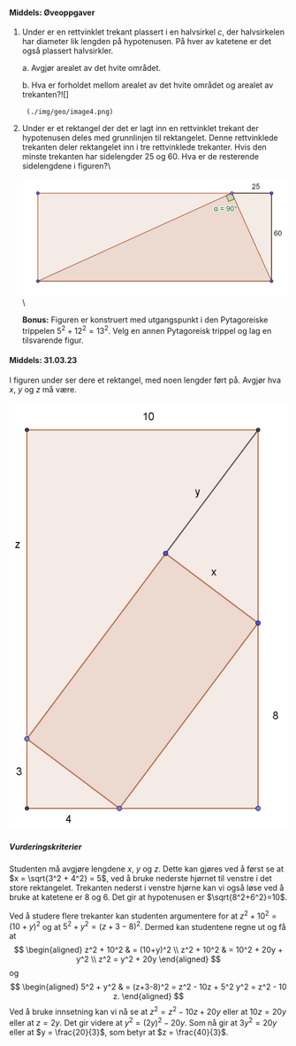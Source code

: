 
#### Middels:  Øveoppgaver

1. Under er en rettvinklet trekant plassert i en halvsirkel $c$, der
    halvsirkelen har diameter lik lengden på hypotenusen. På hver av
    katetene er det også plassert halvsirkler.

    a.  Avgjør arealet av det hvite området.

    b.  Hva er forholdet mellom arealet av det hvite området og arealet
        av trekanten?![]
        
        (./img/geo/image4.png)

2. Under er et rektangel der det er lagt inn en rettvinklet trekant der
    hypotenusen deles med grunnlinjen til rektangelet. Denne
    rettvinklede trekanten deler rektangelet inn i tre rettvinklede
    trekanter. Hvis den minste trekanten har sidelengder 25 og 60. Hva
    er de resterende sidelengdene i figuren?\
    
    ![](https://raw.githubusercontent.com/Andremartiny/MA-173/main/img/geo/image5.png)\

    **Bonus:** Figuren er konstruert med utgangspunkt i den Pytagoreiske
    trippelen $5^{2} + 12^{2} = 13^{2}$. Velg en annen Pytagoreisk
    trippel og lag en tilsvarende figur.




#### Middels:  31.03.23

I figuren under ser dere et rektangel, med noen lengder ført på. Avgjør hva $x$, $y$ og $z$ må være.

![](https://raw.githubusercontent.com/Andremartiny/MA-173/main/img/2023-03-30-15-27-42.png)

##### Vurderingskriterier

Studenten må avgjøre lengdene $x$, $y$ og $z$. Dette kan gjøres ved å først se at $x = \sqrt{3^2 + 4^2} = 5$, ved å bruke nederste hjørnet til venstre i det store rektangelet. Trekanten nederst i venstre hjørne kan vi også løse ved å bruke at katetene er $8$ og $6$. Det gir at hypotenusen er $\sqrt{8^2+6^2}=10$.

Ved å studere flere trekanter kan studenten argumentere for at $z^2 + 10^2 = (10+y)^2$ og at $5^2 + y^2 = (z+3-8)^2$.
Dermed kan studentene regne ut og få at
$$
\begin{aligned}
z^2 + 10^2
& = (10+y)^2
\\
z^2 + 10^2
& =
10^2 + 20y + y^2
\\
z^2 = y^2 + 20y
\end{aligned}
$$
og
$$
\begin{aligned}
5^2 + y^2 & = (z+3-8)^2 = z^2 - 10z + 5^2
y^2 = z^2 - 10 z.
\end{aligned}
$$
Ved å bruke innsetning kan vi nå se at $z^2 = z^2 - 10 z + 20y$ eller at $10z = 20 y$ eller at $z = 2y$. Det gir videre at $y^2 = (2y)^2 - 20y$. Som nå gir at $3y^2 = 20y$ eller at $y = \frac{20}{3}$, som betyr at $z = \frac{40}{3}$.



